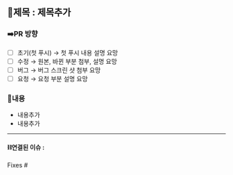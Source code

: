 ## 📌제목 : 제목추가

### ➡️PR 방향

- [ ] 초기(첫 푸시) → 첫 푸시 내용 설명 요망
- [ ] 수정 → 원본, 바뀐 부분 첨부, 설명 요망
- [ ] 버그 → 버그 스크린 샷 첨부 요망
- [ ] 요청 → 요청 부분 설명 요망

### 📝내용

- 내용추가
- 내용추가

---

#### ⛓️연결된 이슈 :

Fixes #
